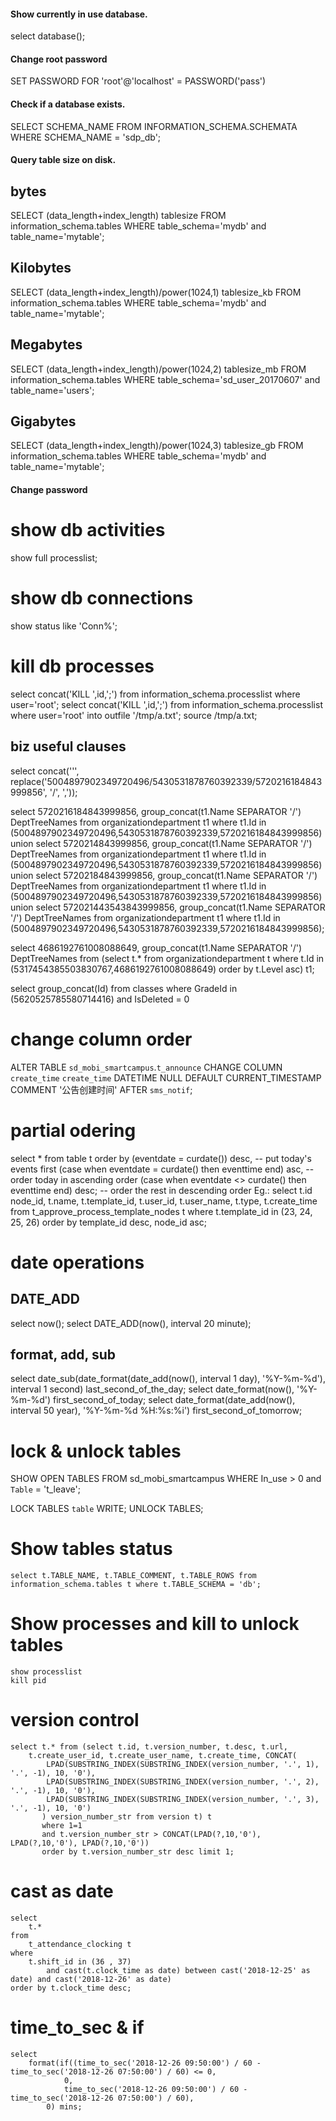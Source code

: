 
#### Show currently in use database.
select database();

#### Change root password
SET PASSWORD FOR 'root'@'localhost' = PASSWORD('pass')

#### Check if a database exists.
SELECT SCHEMA_NAME FROM INFORMATION_SCHEMA.SCHEMATA WHERE SCHEMA_NAME = 'sdp_db';


#### Query table size on disk.
## bytes
SELECT (data_length+index_length) tablesize
FROM information_schema.tables
WHERE table_schema='mydb' and table_name='mytable';

## Kilobytes
SELECT (data_length+index_length)/power(1024,1) tablesize_kb
FROM information_schema.tables
WHERE table_schema='mydb' and table_name='mytable';

## Megabytes
SELECT (data_length+index_length)/power(1024,2) tablesize_mb
FROM information_schema.tables
WHERE table_schema='sd_user_20170607' and table_name='users';

## Gigabytes
SELECT (data_length+index_length)/power(1024,3) tablesize_gb
FROM information_schema.tables
WHERE table_schema='mydb' and table_name='mytable';

#### Change password

# show db activities
show full processlist;

# show db connections
show status like 'Conn%';

# kill db processes
select concat('KILL ',id,';') from information_schema.processlist where user='root';
select concat('KILL ',id,';') from information_schema.processlist where user='root' into outfile '/tmp/a.txt';
source /tmp/a.txt;

## biz useful clauses
select concat('\'', replace('5004897902349720496/5430531878760392339/5720216184843999856', '/', ','));


select 5720216184843999856, group_concat(t1.Name SEPARATOR '/') DeptTreeNames from organizationdepartment t1 where t1.Id in (5004897902349720496,5430531878760392339,5720216184843999856)
union
select 5720214843999856, group_concat(t1.Name SEPARATOR '/') DeptTreeNames from organizationdepartment t1 where t1.Id in (5004897902349720496,5430531878760392339,5720216184843999856)
union
select 57202184843999856, group_concat(t1.Name SEPARATOR '/') DeptTreeNames from organizationdepartment t1 where t1.Id in (5004897902349720496,5430531878760392339,5720216184843999856)
union
select 572021443543843999856, group_concat(t1.Name SEPARATOR '/') DeptTreeNames from organizationdepartment t1 where t1.Id in (5004897902349720496,5430531878760392339,5720216184843999856);

select 4686192761008088649, group_concat(t1.Name SEPARATOR '/') DeptTreeNames 
from (select t.* from organizationdepartment t where t.Id in (5317454385503830767,4686192761008088649) order by t.Level asc) t1;

select group_concat(Id) from classes where GradeId in (5620525785580714416) and IsDeleted = 0


# change column order
ALTER TABLE `sd_mobi_smartcampus`.`t_announce` 
CHANGE COLUMN `create_time` `create_time` DATETIME NULL DEFAULT CURRENT_TIMESTAMP COMMENT '公告创建时间' AFTER `sms_notif`;

# partial odering
select *
from table t
order by (eventdate = curdate()) desc,                               -- put today's events first
         (case when eventdate = curdate() then eventtime end) asc,   -- order today in ascending order
         (case when eventdate <> curdate() then eventtime end) desc; -- order the rest in descending order
Eg.: 
select
    t.id node_id,
    t.name,
    t.template_id,
    t.user_id,
    t.user_name,
	t.type,
    t.create_time
from
    t_approve_process_template_nodes t
where
	t.template_id in (23, 24, 25, 26) order by template_id desc, node_id asc;

# date operations
## DATE_ADD
select now();
select DATE_ADD(now(), interval 20 minute);
## format, add, sub
select date_sub(date_format(date_add(now(), interval 1 day), '%Y-%m-%d'), interval 1 second) last_second_of_the_day;
select date_format(now(), '%Y-%m-%d') first_second_of_today;
select date_format(date_add(now(), interval 50 year), '%Y-%m-%d %H:%s:%i') first_second_of_tomorrow;

# lock & unlock tables
SHOW OPEN TABLES FROM sd_mobi_smartcampus WHERE In_use > 0 and `Table` = 't_leave';

LOCK TABLES `table` WRITE;
UNLOCK TABLES;

# Show tables status
```
select t.TABLE_NAME, t.TABLE_COMMENT, t.TABLE_ROWS from information_schema.tables t where t.TABLE_SCHEMA = 'db';
```

# Show processes and kill to unlock tables
```
show processlist
kill pid
```

# version control
```
select t.* from (select t.id, t.version_number, t.desc, t.url,
	t.create_user_id, t.create_user_name, t.create_time, CONCAT(
        LPAD(SUBSTRING_INDEX(SUBSTRING_INDEX(version_number, '.', 1), '.', -1), 10, '0'),
        LPAD(SUBSTRING_INDEX(SUBSTRING_INDEX(version_number, '.', 2), '.', -1), 10, '0'),
        LPAD(SUBSTRING_INDEX(SUBSTRING_INDEX(version_number, '.', 3), '.', -1), 10, '0')
       ) version_number_str from version t) t
       where 1=1
       and t.version_number_str > CONCAT(LPAD(?,10,'0'), LPAD(?,10,'0'), LPAD(?,10,'0'))
       order by t.version_number_str desc limit 1;
```

# cast as date
```
select 
    t.*
from
    t_attendance_clocking t
where
    t.shift_id in (36 , 37)
        and cast(t.clock_time as date) between cast('2018-12-25' as date) and cast('2018-12-26' as date)
order by t.clock_time desc;
```

# time_to_sec & if
```
select 
    format(if((time_to_sec('2018-12-26 09:50:00') / 60 - time_to_sec('2018-12-26 07:50:00') / 60) <= 0,
            0,
            time_to_sec('2018-12-26 09:50:00') / 60 - time_to_sec('2018-12-26 07:50:00') / 60),
        0) mins;
```








